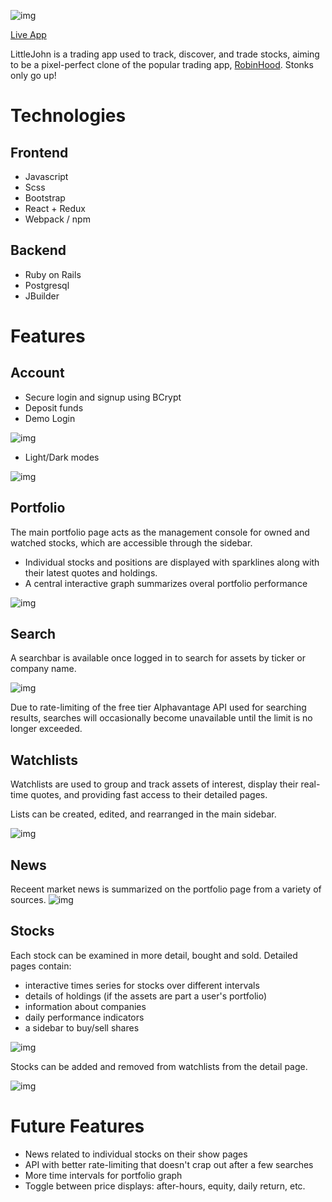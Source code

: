 ![img](./app/assets/images/rh_logo.png)

[Live App](https://littlejohnn.herokuapp.com)

LittleJohn is a trading app used to track, discover, and trade stocks, 
aiming to be a pixel-perfect clone of the popular trading app,
[RobinHood](https://robinhood.com/). Stonks only go up!


# Technologies


## Frontend

-   Javascript
-   Scss
-   Bootstrap
-   React + Redux
-   Webpack / npm


## Backend

-   Ruby on Rails
-   Postgresql
-   JBuilder


# Features


## Account

-   Secure login and signup using BCrypt
-   Deposit funds
-   Demo Login

![img](./readme/login.gif)

-   Light/Dark modes

![img](./readme/light-dark.gif)


## Portfolio

The main portfolio page acts as the management console for owned and watched
stocks, which are accessible through the sidebar.

-   Individual stocks and positions are displayed with sparklines along with their
    latest quotes and holdings.
-   A central interactive graph summarizes overal portfolio performance

![img](./readme/portfolio-graph.gif)


## Search

A searchbar is available once logged in to search for assets by ticker or
company name.

![img](./readme/search.gif)

Due to rate-limiting of the free tier Alphavantage API used for searching
results, searches will occasionally become unavailable until the limit is no
longer exceeded.


## Watchlists

Watchlists are used to group and track assets of interest, display their
real-time quotes, and providing fast access to their detailed pages.

Lists can be created, edited, and rearranged in the main sidebar.

![img](./readme/watchlists.gif)


## News

Receent market news is summarized on the portfolio page from a variety of
sources.
![img](./readme/news.gif)


## Stocks

Each stock can be examined in more detail, bought and sold.  Detailed pages
contain:

-   interactive times series for stocks over different intervals
-   details of holdings (if the assets are part a user's portfolio)
-   information about companies
-   daily performance indicators
-   a sidebar to buy/sell shares

![img](./readme/stock.gif)

Stocks can be added and removed from watchlists from the detail page.

![img](./readme/watch-stock.gif)


# Future Features

-   News related to individual stocks on their show pages
-   API with better rate-limiting that doesn't crap out after a few searches
-   More time intervals for portfolio graph
-   Toggle between price displays: after-hours, equity, daily return, etc.

